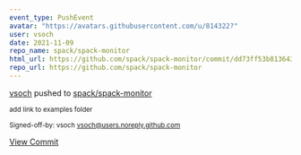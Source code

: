 ```yaml
---
event_type: PushEvent
avatar: "https://avatars.githubusercontent.com/u/814322?"
user: vsoch
date: 2021-11-09
repo_name: spack/spack-monitor
html_url: https://github.com/spack/spack-monitor/commit/dd73ff53b813643c056c064c93a7e42d2448bbd4
repo_url: https://github.com/spack/spack-monitor
---
```


<a href='https://github.com/vsoch' target='_blank'>vsoch</a> pushed to <a href='https://github.com/spack/spack-monitor' target='_blank'>spack/spack-monitor</a>

<small>add link to examples folder

Signed-off-by: vsoch <vsoch@users.noreply.github.com></small>

<a href='https://github.com/spack/spack-monitor/commit/dd73ff53b813643c056c064c93a7e42d2448bbd4' target='_blank'>View Commit</a>